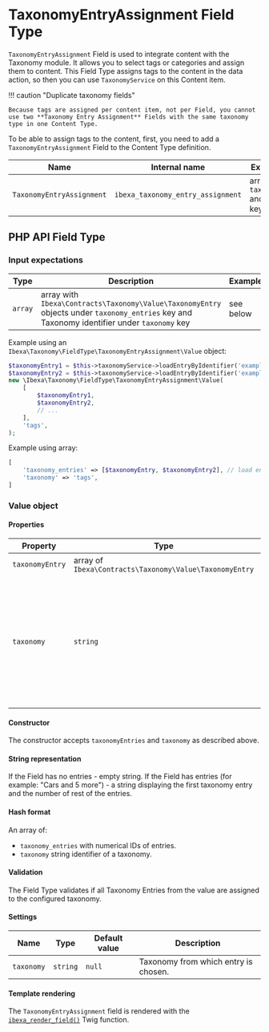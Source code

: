 # TaxonomyEntryAssignment Field Type

`TaxonomyEntryAssignment` Field is used to integrate content with the Taxonomy module. 
It allows you to select tags or categories and assign them to content. 
This Field Type assigns tags to the content in the data action, so then you can use `TaxonomyService` on this Content item. 

!!! caution "Duplicate taxonomy fields"

    Because tags are assigned per content item, not per Field, you cannot use two **Taxonomy Entry Assignment** Fields with the same taxonomy type in one Content Type.


To be able to assign tags to the content, first, you need to add a `TaxonomyEntryAssignment` Field to the Content Type definition.

| Name                     | Internal name                    | Expected input |
|--------------------------|----------------------------------|----------------|
| `TaxonomyEntryAssignment`| `ibexa_taxonomy_entry_assignment`| array with `taxonomyEntries` and `taxonomy` keys|

## PHP API Field Type 

### Input expectations

| Type     | Description | Example         |
|--------|-----------------|-----------------|
| `array` | array with `Ibexa\Contracts\Taxonomy\Value\TaxonomyEntry` objects under `taxonomy_entries` key and Taxonomy identifier under `taxonomy` key | see below |

Example using an `Ibexa\Taxonomy\FieldType\TaxonomyEntryAssignment\Value` object:
``` php
$taxonomyEntry1 = $this->taxonomyService->loadEntryByIdentifier('example_entry', 'tags');
$taxonomyEntry2 = $this->taxonomyService->loadEntryByIdentifier('example_entry_2', 'tags');
new \Ibexa\Taxonomy\FieldType\TaxonomyEntryAssignment\Value(
    [
        $taxonomyEntry1,
        $taxonomyEntry2,
        // ...
    ],
    'tags', 
);
```

Example using array:
``` php
[
    'taxonomy_entries' => [$taxonomyEntry, $taxonomyEntry2], // load entries using TaxonomyService
    'taxonomy' => 'tags',
]
```

### Value object

#### Properties

|Property|Type|Description|
|--------|----|-----------|
|`taxonomyEntry`|array of `Ibexa\Contracts\Taxonomy\Value\TaxonomyEntry`|Stores selected taxonomy entry.|
|`taxonomy`|`string`|Stores the taxonomy identifier, all `taxonomyEntries` have to be assigned to this taxonomy and the identifier has to match the settings of the Field Type in Content Type configuration.|

#### Constructor

The constructor accepts `taxonomyEntries` and `taxonomy` as described above.

#### String representation

If the Field has no entries - empty string.
If the Field has entries (for example: "Cars and 5 more") - a string displaying the first taxonomy entry and the number of rest of the entries.

#### Hash format

An array of:

- `taxonomy_entries` with numerical IDs of entries.
- `taxonomy` string identifier of a taxonomy.

#### Validation

The Field Type validates if all Taxonomy Entries from the value are assigned to the configured taxonomy.

#### Settings

Name|Type|Default value|Description|
|------|------|------|------|
|`taxonomy`|`string`|`null`|Taxonomy from which entry is chosen.|

#### Template rendering

The `TaxonomyEntryAssignment` field is rendered with the [`ibexa_render_field()`](field_twig_functions.md#ibexa_render_field) Twig function.

